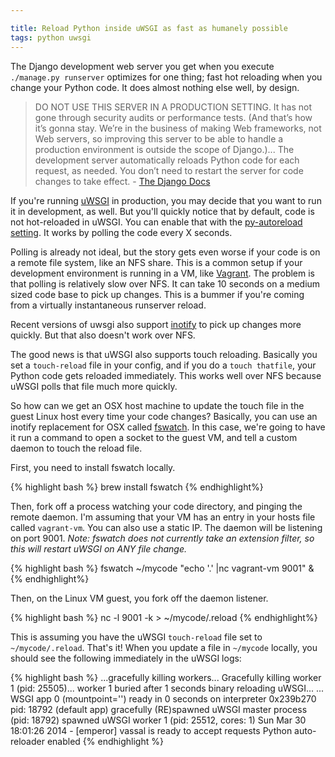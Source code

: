 ```yaml
---

title: Reload Python inside uWSGI as fast as humanely possible
tags: python uwsgi
---
```


The Django development web server you get when you execute `./manage.py runserver` optimizes for one thing; fast hot reloading when you change your Python code. It does almost nothing else well, by design.

>DO NOT USE THIS SERVER IN A PRODUCTION SETTING. It has not gone through security audits or performance tests. (And that’s how it’s gonna stay. We’re in the business of making Web frameworks, not Web servers, so improving this server to be able to handle a production environment is outside the scope of Django.)...
>The development server automatically reloads Python code for each request, as needed. You don’t need to restart the server for code changes to take effect. -  [The Django Docs](https://docs.djangoproject.com/en/dev/ref/django-admin/#runserver-port-or-address-port)

If you're running [uWSGI](http://projects.unbit.it/uwsgi/) in production, you may decide that you want to run it in development, as well. But you'll quickly notice that by default, code is not hot-reloaded in uWSGI. You can enable that with the [py-autoreload setting](http://uwsgi-docs.readthedocs.org/en/latest/Options.html#py-auto-reload-py-autoreload-python-auto-reload-python-autoreload). It works by polling the code every X seconds.

Polling is already not ideal, but the story gets even worse if your code is on a remote file system, like an NFS share. This is a common setup if your development environment is running in a VM, like [Vagrant](http://www.vagrantup.com/). The problem is that polling is relatively slow over NFS. It can take 10 seconds on a medium sized code base to pick up changes. This is a bummer if you're coming from a virtually instantaneous runserver reload.

Recent versions of uwsgi also support [inotify](https://github.com/unbit/uwsgi-docs/blob/master/Changelog-1.9.14.rst#filesystem-monitoring-interface-fsmon) to pick up changes more quickly. But that also doesn't work over NFS.

The good news is that uWSGI also supports touch reloading. Basically you set a `touch-reload` file in your config, and if you do a `touch thatfile`, your Python code gets reloaded immediately. This works well over NFS because uWSGI polls that file much more quickly.

So how can we get an OSX host machine to update the touch file in the guest Linux host every time your code changes? Basically, you can use an inotify replacement for OSX called [fswatch](https://github.com/alandipert/fswatch). In this case, we're going to have it run a command to open a socket to the guest VM, and tell a custom daemon to touch the reload file.

First, you need to install fswatch locally.

{% highlight bash %}
brew install fswatch
{% endhighlight%}

Then, fork off a process watching your code directory, and pinging the remote daemon. I'm assuming that your VM has an entry in your hosts file called `vagrant-vm`. You can also use a static IP. The daemon will be listening on port 9001. *Note: fswatch does not currently take an extension filter, so this will restart uWSGI on ANY file change.*

{% highlight bash %}
fswatch ~/mycode "echo '.' |nc vagrant-vm 9001" &
{% endhighlight%}

Then, on the Linux VM guest, you fork off the daemon listener.

{% highlight bash %}
nc -l 9001 -k > ~/mycode/.reload
{% endhighlight%}

This is assuming you have the uWSGI `touch-reload` file set to `~/mycode/.reload`. That's it! When you update a file in `~/mycode` locally, you should see the following immediately in the uWSGI logs:

{% highlight bash %}
...gracefully killing workers...
Gracefully killing worker 1 (pid: 25505)...
worker 1 buried after 1 seconds
binary reloading uWSGI...
...
WSGI app 0 (mountpoint='') ready in 0 seconds on interpreter 0x239b270 pid: 18792 (default app)
gracefully (RE)spawned uWSGI master process (pid: 18792)
spawned uWSGI worker 1 (pid: 25512, cores: 1)
Sun Mar 30 18:01:26 2014 - [emperor] vassal is ready to accept requests
Python auto-reloader enabled
{% endhighlight %}
